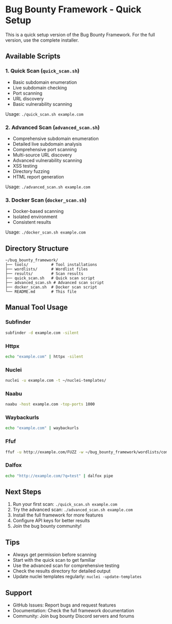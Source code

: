 # Bug Bounty Framework - Quick Setup

This is a quick setup version of the Bug Bounty Framework. For the full version, use the complete installer.

## Available Scripts

### 1. Quick Scan (`quick_scan.sh`)
- Basic subdomain enumeration
- Live subdomain checking
- Port scanning
- URL discovery
- Basic vulnerability scanning

Usage: `./quick_scan.sh example.com`

### 2. Advanced Scan (`advanced_scan.sh`)
- Comprehensive subdomain enumeration
- Detailed live subdomain analysis
- Comprehensive port scanning
- Multi-source URL discovery
- Advanced vulnerability scanning
- XSS testing
- Directory fuzzing
- HTML report generation

Usage: `./advanced_scan.sh example.com`

### 3. Docker Scan (`docker_scan.sh`)
- Docker-based scanning
- Isolated environment
- Consistent results

Usage: `./docker_scan.sh example.com`

## Directory Structure

```
~/bug_bounty_framework/
├── tools/          # Tool installations
├── wordlists/      # Wordlist files
├── results/        # Scan results
├── quick_scan.sh   # Quick scan script
├── advanced_scan.sh # Advanced scan script
├── docker_scan.sh  # Docker scan script
└── README.md       # This file
```

## Manual Tool Usage

### Subfinder
```bash
subfinder -d example.com -silent
```

### Httpx
```bash
echo "example.com" | httpx -silent
```

### Nuclei
```bash
nuclei -u example.com -t ~/nuclei-templates/
```

### Naabu
```bash
naabu -host example.com -top-ports 1000
```

### Waybackurls
```bash
echo "example.com" | waybackurls
```

### Ffuf
```bash
ffuf -u http://example.com/FUZZ -w ~/bug_bounty_framework/wordlists/common.txt
```

### Dalfox
```bash
echo "http://example.com/?q=test" | dalfox pipe
```

## Next Steps

1. Run your first scan: `./quick_scan.sh example.com`
2. Try the advanced scan: `./advanced_scan.sh example.com`
3. Install the full framework for more features
4. Configure API keys for better results
5. Join the bug bounty community!

## Tips

- Always get permission before scanning
- Start with the quick scan to get familiar
- Use the advanced scan for comprehensive testing
- Check the results directory for detailed output
- Update nuclei templates regularly: `nuclei -update-templates`

## Support

- GitHub Issues: Report bugs and request features
- Documentation: Check the full framework documentation
- Community: Join bug bounty Discord servers and forums
